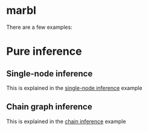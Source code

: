 marbl
=====

There are a few examples:

# Pure inference

## Single-node inference

This is explained in the [single-node inference](singlenode_inference.md) example

## Chain graph inference

This is explained in the [chain inference](chain_inference.md) example